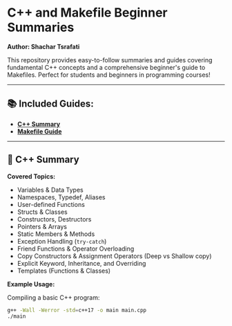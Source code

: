 # C++ and Makefile Beginner Summaries  
**Author: Shachar Tsrafati**

This repository provides easy-to-follow summaries and guides covering fundamental C++ concepts and a comprehensive beginner's guide to Makefiles. Perfect for students and beginners in programming courses!

---

## 📚 Included Guides:

- [**C++ Summary**](#-c-summary)
- [**Makefile Guide**](#-makefile-guide)

---

## 🚀 C++ Summary

**Covered Topics:**

- Variables & Data Types
- Namespaces, Typedef, Aliases
- User-defined Functions
- Structs & Classes
- Constructors, Destructors
- Pointers & Arrays
- Static Members & Methods
- Exception Handling (`try-catch`)
- Friend Functions & Operator Overloading
- Copy Constructors & Assignment Operators (Deep vs Shallow copy)
- Explicit Keyword, Inheritance, and Overriding
- Templates (Functions & Classes)

**Example Usage:**

Compiling a basic C++ program:
```bash
g++ -Wall -Werror -std=c++17 -o main main.cpp
./main
